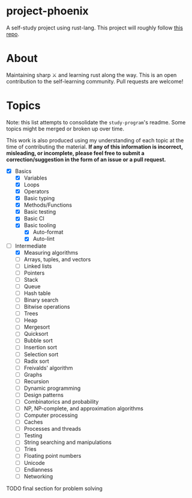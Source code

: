 # project-phoenix

A self-study project using rust-lang. This project will roughly follow [this repo](https://github.com/cnp0/coding-interview-university).

# About

Maintaining sharp :crossed_swords: and learning rust along the way. This is an open contribution to the self-learning community. Pull requests are welcome!

# Topics

Note: this list attempts to consolidate the `study-program`'s readme. Some topics might be merged or broken up over time. 

This work is also produced using my understanding of each topic at the time of contributing the material. **If any of this information is incorrect, misleading, or incomplete, please feel free to submit a correction/suggestion in the form of an issue or a pull request.**

- [x] Basics
  - [x] Variables
  - [x] Loops
  - [x] Operators
  - [x] Basic typing
  - [x] Methods/Functions
  - [x] Basic testing
  - [x] Basic CI
  - [x] Basic tooling
    - [x] Auto-format
    - [x] Auto-lint

- [ ] Intermediate 
  - [x] Measuring algorithms
  - [ ] Arrays, tuples, and vectors
  - [ ] Linked lists
  - [ ] Pointers
  - [ ] Stack
  - [ ] Queue
  - [ ] Hash table
  - [ ] Binary search
  - [ ] Bitwise operations
  - [ ] Trees
  - [ ] Heap
  - [ ] Mergesort
  - [ ] Quicksort
  - [ ] Bubble sort
  - [ ] Insertion sort
  - [ ] Selection sort
  - [ ] Radix sort
  - [ ] Freivalds' algorithm
  - [ ] Graphs
  - [ ] Recursion
  - [ ] Dynamic programming
  - [ ] Design patterns
  - [ ] Combinatorics and probability
  - [ ] NP, NP-complete, and approximation algorithms
  - [ ] Computer processing
  - [ ] Caches
  - [ ] Processes and threads
  - [ ] Testing
  - [ ] String searching and manipulations
  - [ ] Tries
  - [ ] Floating point numbers
  - [ ] Unicode
  - [ ] Endianness
  - [ ] Networking

TODO final section for problem solving
